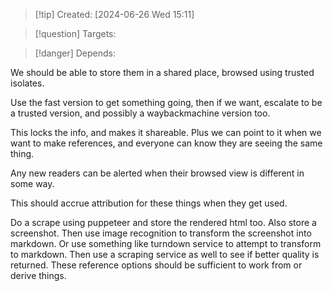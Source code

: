 
>[!tip] Created: [2024-06-26 Wed 15:11]

>[!question] Targets: 

>[!danger] Depends: 

We should be able to store them in a shared place, browsed using trusted isolates.

Use the fast version to get something going, then if we want, escalate to be a trusted version, and possibly a waybackmachine version too.

This locks the info, and makes it shareable.  Plus we can point to it when we want to make references, and everyone can know they are seeing the same thing.

Any new readers can be alerted when their browsed view is different in some way.

This should accrue attribution for these things when they get used.

Do a scrape using puppeteer and store the rendered html too.
Also store a screenshot.
Then use image recognition to transform the screenshot into markdown.
Or use something like turndown service to attempt to transform to markdown.
Then use a scraping service as well to see if better quality is returned.  These reference options should be sufficient to work from or derive things.